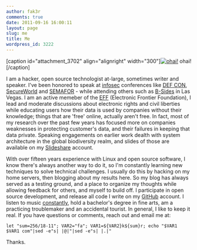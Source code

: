 ```yaml
---
author: fak3r
comments: true
date: 2011-09-16 16:00:11
layout: page
slug: me
title: Me
wordpress_id: 3222
---
```


[caption id="attachment_3702" align="alignright" width="300"][![ohai!](http://fak3r.com/wp-content/blogs.dir/12/files/me1.jpg)](http://fak3r.com/me/me-3/) ohai![/caption]

I am a hacker, open source technologist at-large, sometimes writer and speaker. I've been honored to speak at [infosec](http://en.wikipedia.org/wiki/Information_security) conferences like [DEF CON](http://www.defcon.org), [SecureWorld](http://secureworldpost.secureworldexpo.com/) and [SEMAFOR](http://konferencje.computerworld.pl/konferencje/semafor2012/zagadnienia.html) - while attending others such as [B-Sides](http://www.securitybsides.com/w/page/36939448/BSidesLasVegas) in Las Vegas. I am an active memeber of the [EFF](http://eff.org) (Electronic Frontier Foundation), I lead and moderate discussions about electronic rights and civil liberties while educating users how their data is used by companies without their knowledge; things that are 'free' online, actually aren't free. In fact, most of my research over the past few years has focused more on companies weaknesses in protecting customer's data, and their failures in keeping that data private. Speaking engagements on earlier work dealth with system architecture in the global biodiversity realm, and slides of those are available on my [Slideshare](http://www.slideshare.net/) account.

With over fifteen years experience with Linux and open source software, I know there's always another way to do it, so I'm constantly learning new techniques to solve technical challenges. I usually do this by hacking on my home servers, then blogging about my results here. So my blog has always served as a testing ground, and a place to organize my thoughts while allowing feedback for others, and myself to build off. I participate in open source development, and release all code I write on my [GitHub](http://github.org) account. I listen to music [constantly](http://www.last.fm/user/fak3r), hold a bachelor's degree in fine arts, am a practicing troublemaker and an accidental tourist. In general, I like to keep it real. If you have questions or comments, reach out and email me at:

    
    let "sum=256/18-11"; VAR2="fa"; VAR1=${VAR2}k${sum}r; echo "$VAR1 $VAR1 com"|sed -e"s| |@|"|sed -e"s| |.|"


Thanks.
